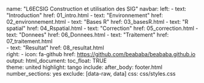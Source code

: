 name: "L6ECSIG Construction et utilisation des SIG"
navbar:
  left:
    - text: "Introduction"
      href: 01_intro.html
    - text: "Environnement"
      href: 02_environnement.html
    - text: "Bases R"
      href: 03_basesR.html 
    - text: "R spatial"
      href: 04_Rspatial.html
    - text: "Correction"
      href: 05_correction.html 
    - text: "Donnees"
      href: 06_Donnees.html 
    - text: "Traitement"
      href: 07_traitement.html   
    - text: "Resultat"
      href: 08_resultat.html   
  right:
    - icon: fa-github
      href: https://github.com/beababa/beababa.github.io
output: 
  html_document:
    toc_float: TRUE  
    theme: united
    highlight: tango
    include:
      after_body: footer.html
    number_sections: yes
    exclude: [data-raw, data]
    css: css/styles.css
